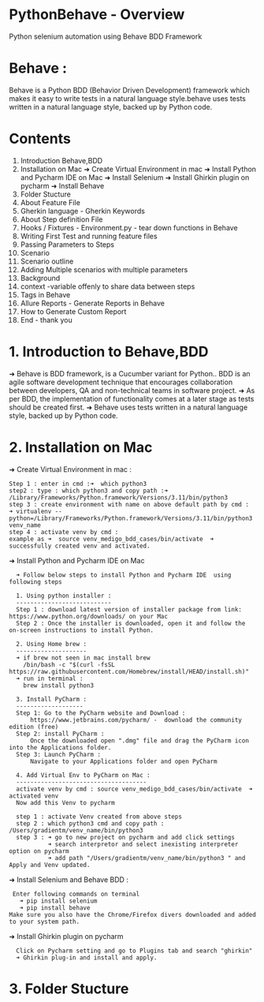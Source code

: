 # PythonBehave - Overview
Python selenium automation using Behave BDD Framework 


# Behave : 
Behave is a Python BDD (Behavior Driven Development) framework which makes it easy to write tests in a natural language style.behave uses tests written in a natural language style, backed up by Python code.

# Contents 
  1. Introduction Behave,BDD 
  2. Installation on Mac
      ➜ Create Virtual Environment in mac
      ➜ Install Python and Pycharm IDE on Mac
      ➜ Install Selenium 
      ➜ Install Ghirkin plugin on pycharm
      ➜ Install Behave
  3. Folder Stucture
  4. About Feature File
  5. Gherkin language - Gherkin Keywords
  6. About Step definition File
  7. Hooks / Fixtures - Environment.py - tear down functions in Behave
  8. Writing First Test and running feature files
  9. Passing Parameters to Steps
  10. Scenario 
  11. Scenario outline
  12. Adding Multiple scenarios with multiple parameters
  13. Background
  14. context -variable offenly to share data between steps
  15. Tags in Behave
  16. Allure Reports - Generate Reports in Behave
  17. How to Generate Custom Report 
  18. End - thank you

# 1. Introduction to Behave,BDD
  ➜ Behave is BDD framework, is a Cucumber variant for Python.. BDD is an agile software development technique 
  that encourages collaboration between developers, QA and non-technical teams in software project.
  ➜ As per BDD, the implementation of functionality comes at a later stage as tests should be created first.
  ➜ Behave uses tests written in a natural language style, backed up by Python code.

# 2. Installation on Mac
  
   ➜ Create Virtual Environment in mac :
  
    Step 1 : enter in cmd :➜  which python3
    step2 : type : which python3 and copy path :➜ /Library/Frameworks/Python.framework/Versions/3.11/bin/python3
    step 3 : create environment with name on above default path by cmd :
    ➜ virtualenv --python=/Library/Frameworks/Python.framework/Versions/3.11/bin/python3 venv_name
    step 4 : activate venv by cmd :
    example as ➜  source venv_medigo_bdd_cases/bin/activate  ➜ successfully created venv and activated.

   ➜ Install Python and Pycharm IDE on Mac   
   
      ➜ Follow below steps to install Python and Pycharm IDE  using following steps
  
      1. Using python installer :
      ---------------------------
      Step 1 : download latest version of installer package from link: https://www.python.org/downloads/ on your Mac
      Step 2 : Once the installer is downloaded, open it and follow the on-screen instructions to install Python.
    
      2. Using Home brew : 
      --------------------
      ➜ if brew not seen in mac install brew
        /bin/bash -c "$(curl -fsSL https://raw.githubusercontent.com/Homebrew/install/HEAD/install.sh)"
      ➜ run in terminal : 
        brew install python3 
        
      3. Install PyCharm :
      -------------------
      Step 1: Go to the PyCharm website and Download :
          https://www.jetbrains.com/pycharm/ -  download the community edition (free)
      Step 2: install PyCharm :
          Once the downloaded open ".dmg" file and drag the PyCharm icon into the Applications folder.
      Step 3: Launch PyCharm :     
          Navigate to your Applications folder and open PyCharm
          
      4. Add Virtual Env to PyCharm on Mac :
      -------------------------------------
      activate venv by cmd : source venv_medigo_bdd_cases/bin/activate  ➜ activated venv
      Now add this Venv to pycharm
      
      step 1 : activate Venv created from above steps
      step 2 : which python3 cmd and copy path : /Users/gradientm/venv_name/bin/python3
      step 3 : ➜ go to new project on pycharm and add click settings
               ➜ search interpretor and select inexisting interpreter option on pycharm
               ➜ add path "/Users/gradientm/venv_name/bin/python3 " and Apply and Venv updated.
      
  ➜ Install Selenium and Behave BDD :
  
     Enter following commands on terminal
       ➜ pip install selenium
       ➜ pip install behave 
    Make sure you also have the Chrome/Firefox divers downloaded and added to your system path.  
  ➜ Install Ghirkin plugin on pycharm

      Click on Pycharm setting and go to Plugins tab and search "ghirkin"  
      ➜ Ghirkin plug-in and install and apply.

# 3. Folder Stucture   
      
    
      
